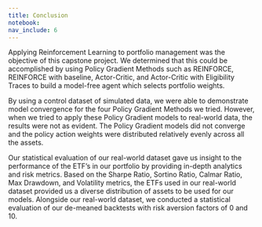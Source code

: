 ```yaml
---
title: Conclusion
notebook:
nav_include: 6
---
```


Applying Reinforcement Learning to portfolio management was the objective of this capstone project. We determined that this could be accomplished by using Policy Gradient Methods such as REINFORCE, REINFORCE with baseline, Actor-Critic, and Actor-Critic with Eligibility Traces to build a model-free agent which selects portfolio weights.

By using a control dataset of simulated data, we were able to demonstrate model convergence for the four Policy Gradient Methods we tried. However, when we tried to apply these Policy Gradient models to real-world data, the results were not as evident. The Policy Gradient models did not converge and the policy action weights were distributed relatively evenly across all the assets.

Our statistical evaluation of our real-world dataset gave us insight to the performance of the ETF’s in our portfolio by providing in-depth analytics and risk metrics. Based on the Sharpe Ratio, Sortino Ratio, Calmar Ratio, Max Drawdown, and Volatility metrics, the ETFs used in our real-world dataset provided us a diverse distribution of assets to be used for our models. Alongside our real-world dataset, we conducted a statistical evaluation of our de-meaned backtests with risk aversion factors of 0 and 10. 
